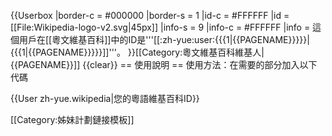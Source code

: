 {{Userbox
  |border-c = #000000
  |border-s = 1
  |id-c     = #FFFFFF
  |id       = [[File:Wikipedia-logo-v2.svg|45px]]
  |info-s   = 9
  |info-c   = #FFFFFF
  |info     = 這個用戶在[[粵文維基百科]]中的ID是'''[[:zh-yue:user:{{{1|{{PAGENAME}}}}}|{{{1|{{PAGENAME}}}}}]]'''。
}}<includeonly>[[Category:粵文維基百科維基人|{{PAGENAME}}]]</includeonly>
<noinclude>
{{clear}}
== 使用說明 ==
使用方法：在需要的部分加入以下代碼

<nowiki>{{User zh-yue.wikipedia|您的粵語維基百科ID}}</nowiki>

<!--[[Category:粵語維基百科維基人|*]]-->
[[Category:姊妹計劃鏈接模板]]
</noinclude>